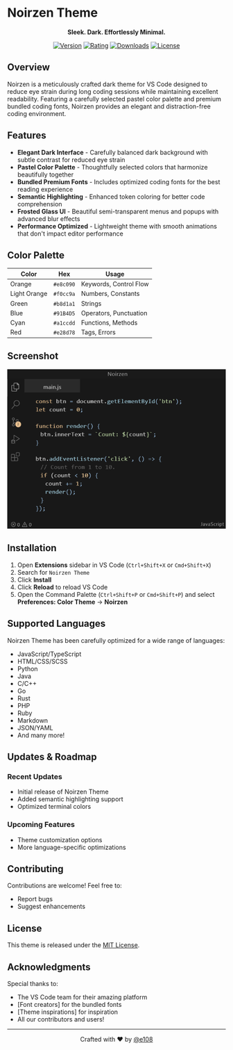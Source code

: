 # Noirzen Theme

<div align="center">

**Sleek. Dark. Effortlessly Minimal.**

[![Version](https://img.shields.io/badge/version-1.3.0-blue.svg)](https://marketplace.visualstudio.com/items?itemName=username.noirzen-theme)
[![Rating](https://img.shields.io/visual-studio-marketplace/r/username.noirzen-theme)](https://marketplace.visualstudio.com/items?itemName=e108.noirzen-theme)
[![Downloads](https://img.shields.io/visual-studio-marketplace/d/username.noirzen-theme)](https://marketplace.visualstudio.com/items?itemName=e108.noirzen-theme)
[![License](https://img.shields.io/badge/license-MIT-orange.svg)](LICENSE)

</div>

## Overview

Noirzen is a meticulously crafted dark theme for VS Code designed to reduce eye strain during long coding sessions while maintaining excellent readability. Featuring a carefully selected pastel color palette and premium bundled coding fonts, Noirzen provides an elegant and distraction-free coding environment.

## Features

- **Elegant Dark Interface** - Carefully balanced dark background with subtle contrast for reduced eye strain
- **Pastel Color Palette** - Thoughtfully selected colors that harmonize beautifully together
- **Bundled Premium Fonts** - Includes optimized coding fonts for the best reading experience
- **Semantic Highlighting** - Enhanced token coloring for better code comprehension
- **Frosted Glass UI** - Beautiful semi-transparent menus and popups with advanced blur effects
- **Performance Optimized** - Lightweight theme with smooth animations that don't impact editor performance

## Color Palette

| Color | Hex | Usage |
|-------|-----|-------|
| Orange | `#e8c090` | Keywords, Control Flow |
| Light Orange | `#f0cc9a` | Numbers, Constants |
| Green | `#b8d1a1` | Strings |
| Blue | `#91B4D5` | Operators, Punctuation |
| Cyan | `#a1ccdd` | Functions, Methods |
| Red | `#e28d78` | Tags, Errors |

## Screenshot

<div align="center">
  <img src="screenshot.png">
</div>

## Installation

1. Open **Extensions** sidebar in VS Code (`Ctrl+Shift+X` or `Cmd+Shift+X`)
2. Search for `Noirzen Theme`
3. Click **Install**
4. Click **Reload** to reload VS Code
5. Open the Command Palette (`Ctrl+Shift+P` or `Cmd+Shift+P`) and select **Preferences: Color Theme** → **Noirzen**

## Supported Languages

Noirzen Theme has been carefully optimized for a wide range of languages:

- JavaScript/TypeScript
- HTML/CSS/SCSS
- Python
- Java
- C/C++
- Go
- Rust
- PHP
- Ruby
- Markdown
- JSON/YAML
- And many more!

## Updates & Roadmap

### Recent Updates
- Initial release of Noirzen Theme
- Added semantic highlighting support
- Optimized terminal colors

### Upcoming Features
- Theme customization options
- More language-specific optimizations

## Contributing

Contributions are welcome! Feel free to:

- Report bugs
- Suggest enhancements

## License

This theme is released under the [MIT License](LICENSE).

## Acknowledgments

Special thanks to:
- The VS Code team for their amazing platform
- [Font creators] for the bundled fonts
- [Theme inspirations] for inspiration
- All our contributors and users!

---

<div align="center">
  <p>Crafted with ❤️ by <a href="https://e108.dev">@e108</a></p>
</div>